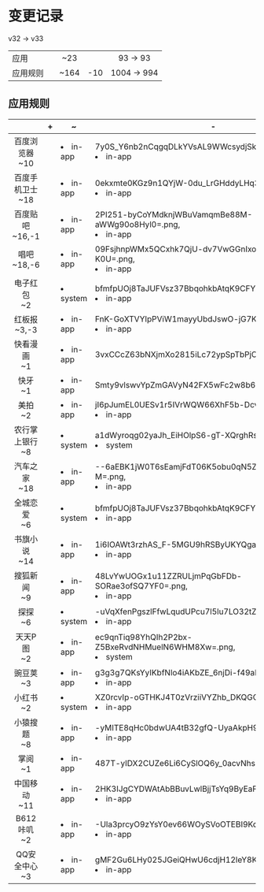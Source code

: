 # 变更记录

v32 -> v33

||||||
|-|:-:|:-:|:-:|:-:|
|应用||~23||93 -> 93|
|应用规则||~164|-10|1004 -> 994|

## 应用规则

||+|~|-|
|:-:|-|-|-|
|百度浏览器<br>~10||<li>in-app|7y0S_Y6nb2nCqgqDLkYVsAL9WWcsydjSk0pvOn3TVKU=.png,<li>in-app|A94jnYWmTZnTdrk2O5k9DodtonQpgG_aNrvfNs1odNM=.png,<li>system|bfmfpUOj8TaJUFVsz37BbqohkbAtqK9CFYPZjvcKREo=.png,<li>in-app|FxeqzIwk8Ab31n6rCyYMSTbfG1s-4BKJLqJ8x82Ge9I=.png,<li>in-app|HVBbl_OZIQdDGfN2B-bPyfhE6S6phRos0bjfByJsLa8=.png,<li>in-app|LSSd2L_c4uXjO1kBQZvKfJdVMChi6e1ZfzJNJm541As=.png,<li>in-app|Qphpi8ei2SxBKvs9EAdPc63MYZAkMAn5HHOALj2MjV8=.png,<li>in-app|Wjbf2R6bmmSywGO4ysXHnX-ZQfdlk3UmyZAcZfUBgY0=.png,<li>in-app|WQJaEq_CpXr2LHAyiyE0USg4pa2UqbNDFYL5Cw-Y5sY=.png,<li>in-app|yBx5G6TLzsKT3m5sc3JshykVMz9eQYfexwHqat0eDmM=.png||
|百度手机卫士<br>~18||<li>in-app|0ekxmte0KGz9n1QYjW-0du_LrGHddyLHq3vTUnBJxJ8=.png,<li>in-app|9Thxh89dxapul9VoQWzEi2xR1KsFdE_7pweVy9LaR-k=.png,<li>in-app|AuWodvw5Q8pBraOiGEHN-e_tLBbe_mNW9H_IB59Y9xU=.png,<li>in-app|BeUMRmigojKwXPSQ-aJ2BuLvjXf4NmSAd04tcZXzeVE=.png,<li>system|bfmfpUOj8TaJUFVsz37BbqohkbAtqK9CFYPZjvcKREo=.png,<li>in-app|bmF1yAw_AYukcnwUbMVTJWnZ-4wj7txpGqbDkhw1ues=.png,<li>in-app|bSKQt1Ku6KuEQqRI1yapyeNj_j9x9-sfk_c23QlVUyU=.png,<li>in-app|c1e-DdtwZZ2CndFWWWaAX-VLfWD441KWWDbPpr7kHBY=.png,<li>system|mOpQYXci4bRR3sqGsc5pccTR6ZmSgK0ZKOVt-6h2XeY=.png,<li>in-app|pQrf6fnje-ZFl3e4tq9I3HwkyLe3Q_OlWsxCZzGPHTw=.png,<li>in-app|RUYYi-vR5dDZhNj_3RIn98vM1q47OckbNwn15FDxHjg=.png,<li>in-app|SuTlxBKbpSn0w2tKC1Onf1Ijl--k4f4pQpn-9E6QE8s=.png,<li>in-app|ThO1AAIRJnqAcPSuYDFoeoMLPJKk1PbDCjUbpandkxI=.png,<li>in-app|TS9ZK4b9KeY0_NBnDQAm0DFx65vZzSCFhSS97t3PKW0=.png,<li>system|UrpHIfk-5GYr76iflX7_a2mqAHN2zkTTiI6goCK3gNI=.png,<li>system|XZ0rcvIp-oGTHKJ4T0zVrziiVYZhb_DKQGO-87gumDE=.png,<li>in-app|Yg_wJhCKn2pRDHQgDXwK2TOfeCXJfebt510nerESpHM=.png,<li>system|ZucAemHaZ4OfhukbcfyGF3vQhFMWch1HKySPSs7XoUY=.png||
|百度贴吧<br>~16,-1||<li>in-app|2PI251-byCoYMdknjWBuVamqmBe88M-aWWg90o8Hyl0=.png,<li>in-app|3833X607efnLEhQFQsJOBnVbseHWGbYG5pqdFTGkIGs=.png,<li>in-app|FC_uhDAz1w1DymH6Vzdxmp6hbwcVFg3Ckb8bzg5Iqyk=.png,<li>in-app|guBU9msVMcjRp5V816I4t_1D98XfeDFlHiUIo18xnO8=.png,<li>system|koRVhWdk2q7t2GgS8c8IJAVMSTCqC14qMwTq1tGw4so=.png,<li>in-app|Om3U6mL_fenFZWRZl7SJoZQijgLv3wkuwDm1_v4vhnw=.png,<li>system|PTPJf3lRjPUdlPkDovjWNmFix-r715XYvhew_JmgGBg=.png,<li>in-app|tCIH9CIYkw-ObkSO4Fv2PGiVURLs9JSCPL0JAuQ8F-c=.png,<li>in-app|tkHNDnnnALHWeMqFJfA2e_gj-LRI69WqC87goGInCd4=.png,<li>in-app|V47u0hmyvR_AFSf9_Pf7ZGrypwTMMjLoq8-lyM9wPPs=.png,<li>in-app|vvHchI7Phx4TMwGLELiyWJT28uTb6F93b5D34E374e0=.png,<li>in-app|xE63YYb0Vuj7jKo_mmWmteCe7ltYxQ0TAj-3wHYD3IQ=.png,<li>in-app|xQEp-SOwrEX_0amNIJ1i6pGl3voD-3zAhNMdY6nSbK4=.png,<li>in-app|yDoWdcZuMkvw22VnrN_xEeLZlQewmP019nBvFALPT2I=.png,<li>in-app|YurHBxoqSZGY9YEeZlakOlVq9jgF4rsH9EeS0N7Vx7Y=.png,<li>in-app|ZCXN5ooy1E16JBffwuyiMwbIdlmMaskTeQDMD4oGckw=.png|<li>in-app|ZCXN5ooy1E16JBffwuyiMwbIdlmMaskTeQDMD4oGckw=.png|
|唱吧<br>~18,-6||<li>in-app|09FsjhnpWMx5QCxhk7QjU-dv7VwGGnIxoRkoKWU-K0U=.png,<li>in-app|7gIeOvFD9n3UwFTgqb8HGI2nV3bHJJKLFAxThyQ3heQ=.png,<li>in-app|FfNob7xBNIbvCAkWNYc4_XP3KHdCr0yy_nOnD8ZWQzQ=.png,<li>in-app|fRh2igSWclkZdnvONJphAXDlBoTgi2b_FAaNUwrbtCM=.png,<li>in-app|fZtr-5Nz21DBiCtQDYgvS5NZjJQwRucrgb8scz85ubs=.png,<li>in-app|gys1hCuSyqUy0txrgnVRStcgbzb0Ni2dl9_5q-5Ukfs=.png,<li>in-app|iX3KIp6KjYJAT1JuAdvgqUs6Oei_RKEs8_1kl2ymCoI=.png,<li>in-app|JzPMuiq2uxCwxX6xblIsG6vX49J5nieKS_OBd4djk6M=.png,<li>in-app|SJWzNk_MWAYKzXhTPgE5Bwc5PX16lGl1hNEFwYZzSpo=.png,<li>in-app|TjIe9ProBMbH7ow4uhOiZTeK0nI16j7yeXFV_t1aKv0=.png,<li>in-app|TvqrAkYqPFMf_CHT8ZWCH6s_Ogkj_MolLes1BUAX3r8=.png,<li>in-app|wmFptwLQA76Appi0sOOFJVurAPcUCNoHlQshQZp_DDY=.png,<li>in-app|wNZTaOo-V-X2Y-9SIYzaWgM_XNBri59r4f93SeCLiYg=.png,<li>in-app|xzAGp5bdBvUkRUK4BM-UuvXF45SfhY2-cwOdgbwMWkg=.png,<li>in-app|Y6FGn3DM3OQpZQJq3N_CMhHj5dGtlnUlmiJ9oestYfU=.png,<li>in-app|yFgoMcqD5msGOXH_KKLPkPVgAsW2iSRpD0qb2S7eIFM=.png,<li>in-app|z0TCEa6ejETrZyq1-skh5g14OxdeBSD9kVjzsIDVEAk=.png,<li>in-app|zDFsnjaBNITDDt93IHKV_3AitPeqPm_Yrvv33JGJlOQ=.png|<li>in-app|wNZTaOo-V-X2Y-9SIYzaWgM_XNBri59r4f93SeCLiYg=.png,<li>in-app|xzAGp5bdBvUkRUK4BM-UuvXF45SfhY2-cwOdgbwMWkg=.png,<li>in-app|Y6FGn3DM3OQpZQJq3N_CMhHj5dGtlnUlmiJ9oestYfU=.png,<li>in-app|yFgoMcqD5msGOXH_KKLPkPVgAsW2iSRpD0qb2S7eIFM=.png,<li>in-app|z0TCEa6ejETrZyq1-skh5g14OxdeBSD9kVjzsIDVEAk=.png,<li>in-app|zDFsnjaBNITDDt93IHKV_3AitPeqPm_Yrvv33JGJlOQ=.png|
|电子红包<br>~2||<li>system|bfmfpUOj8TaJUFVsz37BbqohkbAtqK9CFYPZjvcKREo=.png,<li>in-app|h_dVG2aZejG7sWe4O9VC4FsiKuunKDFPTOUWHgVwt_s=.png||
|红板报<br>~3,-3||<li>in-app|FnK-GoXTVYIpPViW1mayyUbdJswO-jG7KQ2e6s-QfQo=.png,<li>in-app|LY-iGaOza7mW9AcaIAmbLbzuHZ1oWp7UZ-VaXAC7CNk=.png,<li>in-app|qu6n6orrvVvuyD-aERPrX8m9XGAM3Q8HVAeXCu5nXog=.png|<li>in-app|LY-iGaOza7mW9AcaIAmbLbzuHZ1oWp7UZ-VaXAC7CNk=.png,<li>in-app|qu6n6orrvVvuyD-aERPrX8m9XGAM3Q8HVAeXCu5nXog=.png,<li>in-app|rufqJ53Ur5Ivcp4K579q1-3Sdfxkpmg7nwOReNpFrD4=.png|
|快看漫画<br>~1||<li>in-app|3vxCCcZ63bNXjmXo2815iLc72ypSpTbPjCaPLTyOGOE=.png||
|快牙<br>~1||<li>in-app|Smty9vlswvYpZmGAVyN42FX5wFc2w8b6EwjkXnIymbE=.png||
|美拍<br>~2||<li>in-app|jI6pJumEL0UESv1r5IVrWQW66XhF5b-Dcv_4yuPX0zI=.png,<li>in-app|LfvkBl5kLH5LPLWssiMcIVE3-GenWf3gi9aJa4QWEhY=.png||
|农行掌上银行<br>~8||<li>system|a1dWyroqg02yaJh_EiHOlpS6-gT-XQrghRsDJdyqvqU=.png,<li>system|bfmfpUOj8TaJUFVsz37BbqohkbAtqK9CFYPZjvcKREo=.png,<li>in-app|HG-dUm-TFDP99uxfKlGrNVY8wOGXw0wGI7PaaCFKJl8=.png,<li>in-app|Klcd-flg1xMQUzQR67zRgraqx3xwPSuMZUdO722m3CI=.png,<li>in-app|njhpg8KmSTXq2PCUM9-CuDWmkRGiD78f3JdU3VRBtW4=.png,<li>in-app|ojVuA7CJVKVzHvsTGE63Y4v-_-WHcv-mZwqbLSfShqc=.png,<li>in-app|sgIZ_WeY9x58lr11_neBzHyBNvGrQ8iR-F244h9GwVQ=.png,<li>in-app|UM9MtJhlcokVRfcvTP9tGjbrPU5cPs4ZkJpHs2J0Erw=.png||
|汽车之家<br>~18||<li>in-app|--6aEBK1jW0T6sEamjFdT06K5obu0qN5Z0WKLVc8d-M=.png,<li>in-app|-Njste2PLlNh9_12BE0_VrXXQTtfOPh2OJ664e3tOVY=.png,<li>in-app|1vZN6mlsEKQxYkbR-ZD4AOvxQjPgaWyCQFb0kLHzyj8=.png,<li>in-app|215poZSlt6iCekVTkgpKrEviWnlDb2nnapgUmxsLBs8=.png,<li>in-app|9IxL2W8GlV7Eogc1ys1F2oVxPKW6rybcKgVorPBSZAE=.png,<li>in-app|9oEFnpe1K8rDkbvS95yZzONCL8evg5tWNOHxxyQ1280=.png,<li>in-app|AM0cg2RcP9Lre0lQvV4NnIeflfc6h7JuoonBNSpj03o=.png,<li>system|bfmfpUOj8TaJUFVsz37BbqohkbAtqK9CFYPZjvcKREo=.png,<li>in-app|CvGBc3vQOXUR317Nx3PVjeus2h7fsKZhqSarKBal30M=.png,<li>in-app|ekfx9AI6LiUBSpdi54Fld951zA_Lsi5qxslIh-kxKgU=.png,<li>in-app|hoZTiW_M4ARPmRKptMyJyOMN5o47ULPgrgQ12uDAhMg=.png,<li>in-app|IcaeUWFlAe9usFd2xfhM6E4liBFlNgecOzajDPgpGFM=.png,<li>in-app|J8x47YvcztQXRJR6xqmx6pEXySPMGYLPgtQS_tGvHsE=.png,<li>in-app|m1PN8uSBXHEDGk4MrOpNe6UN8sRmAbTnhkyGWIl9n28=.png,<li>in-app|WN26WaPnTdxo4_Pmp7zZ0SWIh7-3KkQQGDAMCRWgn24=.png,<li>in-app|xdwmuFyPIv_kCd3R0mzmgEVwe48yQ5aOp72RXpiiuuk=.png,<li>in-app|zoxuqFqn_Hg86INATyyhEP0_M_9WpNN_61DdwSrRA_U=.png,<li>in-app|zZMWeMjwupK-EDYK92hvaEpe9ZXWsN6jBrKPDAV4bHc=.png||
|全城恋爱<br>~6||<li>system|bfmfpUOj8TaJUFVsz37BbqohkbAtqK9CFYPZjvcKREo=.png,<li>in-app|cbpDtNiAjzRIteQVAIaNO4K8W_ZGCdfLgqtVXTgYzuw=.png,<li>in-app|ckZ_mPXrPiHyVMcqZyc6rxsmu3_KEs5XDBu4vMB69tY=.png,<li>in-app|dM7KZ4GHyoG8SbpLUXY3pfwKXH0Ta-M8QqmR9lxsVcM=.png,<li>in-app|P_jPLR-87NehJIrac7xnmCGjAobvzfY03wMSBJIvqW0=.png,<li>in-app|Y-RMYTDZq01vv7qVK_2dR3XREYDjfmByEz_TqTxmYNA=.png||
|书旗小说<br>~14||<li>in-app|1i6IOAWt3rzhAS_F-5MGU9hRSByUKYQgaOErt60yvUE=.png,<li>in-app|4BqlA7-fGIObaNi5j6LrtmoiNxls3QonTZ7ucZhahvo=.png,<li>in-app|4fbhjOw5P9kY_k1mrii_uMrGSpg_PQsZ4P4s_inVOZU=.png,<li>in-app|56qEdOWQW1Jf8HQ3qSqkWhOtBMmrM6SnpY0UXAPjsUI=.png,<li>in-app|5vrfb7QmEU3W34MCcgvyfrMj-x9ZjQ0T90WsV1SJFNU=.png,<li>in-app|A8gdyW9RCxjaKH1ZN-7lu_9RWEvowxM0sgDYtHGODtc=.png,<li>in-app|Jw9U0kPpQ3GCUGeFRMVwDXNGZU0uPFtESBvgINyFp-0=.png,<li>in-app|KFTYN_fAcDm5jCksvqITCdfa48VOREFUWYSj6CeVFUQ=.png,<li>in-app|NusnG4Rpj1Vx1jMSyL4VJ2dbv0_wZ8ZFvMOYynB8gq0=.png,<li>in-app|QE-gMWbe5eRVfo3u2H_mUIUXsr6eS1quclPe77qGdL4=.png,<li>in-app|SeoY96tH6xdRkbXJMXqziL_HjQ4a6aiww6Cm4t7Fgiw=.png,<li>in-app|tJVIc1oLBDZQrao2-9swhsvJFH_Ut-wu1ch6fVbKOvM=.png,<li>in-app|uS-hF0Jf2I2RsPSkhOkZcZ4tCMQ7czNrtYPXNXHIfl8=.png,<li>in-app|yhyKcE0R7SNZ6M5tbva3Fta7-im8nByhkuovQB1xanQ=.png||
|搜狐新闻<br>~9||<li>in-app|48LvYwUOGx1u11ZZRULjmPqGbFDb-SORae3ofSQ7YF0=.png,<li>in-app|760GtgD04b0yLG-c9f2Z-TPUedjFX7isc_y5UM0hNWQ=.png,<li>in-app|b1eVRGmjKqtOj_KhQqCbK2jFgfJf_8QI85InEHkiOCw=.png,<li>system|bfmfpUOj8TaJUFVsz37BbqohkbAtqK9CFYPZjvcKREo=.png,<li>in-app|MrTKx0IHo4l6HoXjDmSyqQsFFH_B4hd6V6xCUihco1M=.png,<li>in-app|swKoh5OrSkkvCQJXbmZS7cytPLdBk-QwlmH7IAFokKU=.png,<li>system|Ua6fgkih5PxzYzW-e37-4NaKj8Xg-4vd8FlHfdMHC6Q=.png,<li>in-app|YTVcf7L_CCYubLn4yEdXmfNjaI6nw8HKj6GXc99hOFA=.png,<li>in-app|yweW5PY9Hs9Z_J5ghhWzp_tm5CdYOmpuYsvBQmcZ1LQ=.png||
|探探<br>~6||<li>system|-uVqXfenPgszlFfwLqudUPcu7l5lu7LO32tZy-7uVLY=.png,<li>in-app|5d4L6vh7ac3YIz-s9N9jQ4In6MCn91tjgGHoKZ9BKrY=.png,<li>system|bfmfpUOj8TaJUFVsz37BbqohkbAtqK9CFYPZjvcKREo=.png,<li>in-app|elRBYFzN6z-MBHXyGQJSfrqgm_GNqVRdZxcaHhO4Ct8=.png,<li>in-app|iuZ4ob-Gd1DdiC6Uweo83E-FM5fYUWpd0wa45Hfn9cg=.png,<li>in-app|XcXZ5hdmeEH3Zt8dckNqAW1e5M55sMgCBLKoJtAnDJs=.png||
|天天P图<br>~2||<li>in-app|ec9qnTiq98YhQIh2P2bx-Z5BxeRvdNHMuelN6WHM8Xw=.png,<li>system|hIPhUfdNY0v_H59OHe4hg9PnjwJOGwhSJ2M-pyvk3c4=.png||
|豌豆荚<br>~3||<li>in-app|g3g3g7QKsYyIKbfNlo4iAKbZE_6njDi-f49aD5nkmQA=.png,<li>in-app|JgLTuCl4_UOLnySwrshBFW2XOI0j9I-y1b1i_Ld3FJA=.png,<li>in-app|S7R4FR4JNMQxlu1rPgj7_jnAW0cJfY7vfZJmwymrCOw=.png||
|小红书<br>~2||<li>system|XZ0rcvIp-oGTHKJ4T0zVrziiVYZhb_DKQGO-87gumDE=.png,<li>in-app|z2bN6M82zamqtMv-Z7A78Zt4pP_xenQCN2oT-tvn44U=.png||
|小猿搜题<br>~8||<li>in-app|-yMITE8qHc0bdwUA4tB32gfQ-UyaAkpH9CL5poGFt3c=.png,<li>in-app|6QA5jLowRfEccXcLnFpPfGqvJIWWzos3Ene15xSL9BI=.png,<li>in-app|9WfSDHi51Vy46vLB_iCu3yRQzoVi4rfbZagz8HlvGzA=.png,<li>in-app|HVDBpzql4jJ02b8-mJoKXOfPJz3UugDfkeOCT-29Z8k=.png,<li>in-app|ie-VgoTXts7zhCLi_s3CCi2yfuVnI7zOs0ztN192yc0=.png,<li>in-app|PWcyfeZxstuobqcExVxVySAHAQuGoG2nxEc1-qcnpu0=.png,<li>in-app|TOCxXPrCKiqxfgx8SO35oTfgs1wENZUOgg97McoVX9g=.png,<li>in-app|uE1DDIQxEQTvKwIErnUeNuj7ySYZazS5iNM5xO11R34=.png||
|掌阅<br>~1||<li>in-app|487T-yIDX2CUZe6Li6CySlOQ6y_0acvNhs1A96I5c4Q=.png||
|中国移动<br>~11||<li>in-app|2HK3IJgCYDWAtAbBBuvLwlBjjTsYq9ByEaF_N2675-c=.png,<li>in-app|7tpqd6yveoqeIfhYCl1vudnUyW-rSJMPzfxxHcytcW4=.png,<li>system|A2k2km1qkx3julwyepDnwjuWrZOp9cYtEy0Vl7abwYY=.png,<li>in-app|fzYxU0H0zY3j28bFI3G4mC74CDm30z8A_MhUyOsb3vM=.png,<li>in-app|h1sXWuG-jHgqayys_plfxkCaUzZDkr6ybptNJrD_B_A=.png,<li>in-app|Ig-ClfwmDkxY01HJS3lm4Ar57rAasymLvhbDA1OpDhA=.png,<li>in-app|oq66AQLT2MCsdyqTLEUXurTVoTLwJlHizBubtEKJVNQ=.png,<li>in-app|OX6M8-jon4Z7Zq62Ck2HPSCo8eIdjhLIt4RIV3Kkg20=.png,<li>in-app|peCGlKlEASaafI6EtHQtikY1S8D0etMhWyATUFnumr0=.png,<li>in-app|siEvC9NPrjOiZ2VrMIVjfcIUQeQ2uFJtNXXw4137ZnE=.png,<li>in-app|xkGqupx96kBUiixS1gKiSCXhtDlwy7beBdrH5bAdAzE=.png||
|B612咔叽<br>~2||<li>in-app|-Ula3prcyO9zYsY0ev66WOySVoOTEBI9Kq1SCkniGDk=.png,<li>in-app|NxXCIZ04cQtE611fNkxtthkthgeoZ8v6uTX0xKWhosg=.png||
|QQ安全中心<br>~3||<li>in-app|gMF2Gu6LHy025JGeiQHwU6cdjH12leY8Kte5BYy8c_c=.png,<li>in-app|uH0CpEyY8wRw5nWys3zVI9t02aoCLdWaNtZ1u5DIo-c=.png,<li>in-app|yA68JOjo4MXmYwQ18T0sPiP-wb1kGqsFPg3T9rfAgvM=.png||
